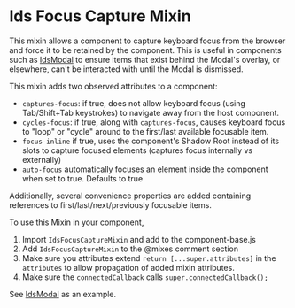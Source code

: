 # Ids Focus Capture Mixin

This mixin allows a component to capture keyboard focus from the browser and force it to be retained by the component.  This is useful in components such as [IdsModal](../../components/ids-modal/README.md) to ensure items that exist behind the Modal's overlay, or elsewhere, can't be interacted with until the Modal is dismissed.

This mixin adds two observed attributes to a component:

- `captures-focus`: if true, does not allow keyboard focus (using Tab/Shift+Tab keystrokes) to navigate away from the host component.
- `cycles-focus`: if true, along with `captures-focus`, causes keyboard focus to "loop" or "cycle" around to the first/last available focusable item.
- `focus-inline` if true, uses the component's Shadow Root instead of its slots to capture focused elements (captures focus internally vs externally)
- `auto-focus` automatically focuses an element inside the component when set to true. Defaults to true

Additionally, several convenience properties are added containing references to first/last/next/previously focusable items.

To use this Mixin in your component,

1. Import `IdsFocusCaptureMixin` and add to the component-base.js
1. Add `IdsFocusCaptureMixin` to the @mixes comment section
1. Make sure you attributes extend `return [...super.attributes]` in the `attributes` to allow propagation of added mixin attributes.
1. Make sure the `connectedCallback` calls `super.connectedCallback();`

See [IdsModal](../../components/ids-modal/README.md) as an example.
